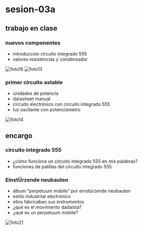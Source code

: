 # sesion-03a

## trabajo en clase
### nuevos componentes
- introducción circuito integrado 555
- valores resistencias y condensador

![foto16](https://github.com/user-attachments/assets/cbd7ad22-b71f-49bb-bbe2-a78ec235d99d)
![foto13](https://github.com/user-attachments/assets/683b5ac3-cfc1-47f6-85f5-2ec2db66e596)

### primer circuito astable
- unidades de potencia
- datasheet manual
- circuito electrónico con circuito integrado 555
- luz oscilante con potenciómetro

![foto14](https://github.com/user-attachments/assets/059aec7a-4a6e-46d0-bd3a-9eaa948c61f8)

## encargo
### circuito integrado 555 
- ¿cómo funciona un circuito integrado 555 en mis palabras?
- funciones de patillas del circuito integrado 555

### EinstÜrzende neubauten
- álbum "perpetuum mobile" por einstürzende neubauten
- estilo industriial electrónico
- ellos fabricaban sus instrumentos
- ¿qué es el movimiento dadaísta?
- ¿qué es un perpetuum mobile?

![foto21](https://github.com/user-attachments/assets/dd6ac920-43b9-4f2b-a817-6fa0d4cd05b1)
